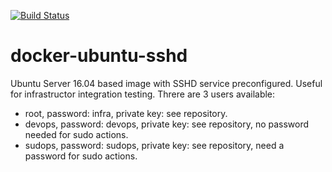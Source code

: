 [![Build Status](https://travis-ci.org/infrastructor/docker-ubuntu-sshd.svg?branch=master)](https://travis-ci.org/infrastructor/docker-ubuntu-sshd)

# docker-ubuntu-sshd
Ubuntu Server 16.04 based image with SSHD service preconfigured. Useful for infrastructor integration testing. 
Threre are 3 users available: 
* root, password: infra, private key: see repository.
* devops, password: devops, private key: see repository, no password needed for sudo actions.
* sudops, password: sudops, private key: see repository, need a password for sudo actions.
